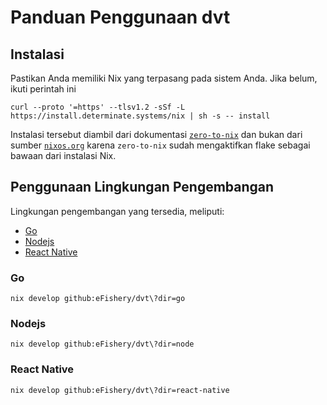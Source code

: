 # Panduan Penggunaan dvt

## Instalasi

Pastikan Anda memiliki Nix yang terpasang pada sistem Anda. Jika belum, ikuti perintah ini

```console
curl --proto '=https' --tlsv1.2 -sSf -L https://install.determinate.systems/nix | sh -s -- install
```

Instalasi tersebut diambil dari dokumentasi [`zero-to-nix`](https://zero-to-nix.com/start/install) dan bukan dari sumber [`nixos.org`](https://nixos.org/download.html) karena `zero-to-nix` sudah mengaktifkan flake sebagai bawaan dari instalasi Nix.

## Penggunaan Lingkungan Pengembangan

Lingkungan pengembangan yang tersedia, meliputi:

* [Go](#Go)
* [Nodejs](#Nodejs)
* [React Native](#React-Native)

### Go

```
nix develop github:eFishery/dvt\?dir=go
```

### Nodejs

```
nix develop github:eFishery/dvt\?dir=node
```

### React Native

```
nix develop github:eFishery/dvt\?dir=react-native
```

